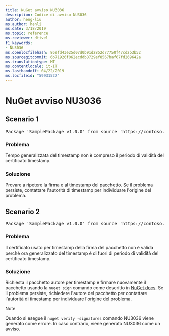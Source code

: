 ```yaml
---
title: NuGet avviso NU3036
description: Codice di avviso NU3036
author: heng-liu
ms.author: henli
ms.date: 3/18/2019
ms.topic: reference
ms.reviewer: dtivel
f1_keywords:
- NU3036
ms.openlocfilehash: 86efd43e25d07d0b91d2852d77750f47cd2b3b52
ms.sourcegitcommit: 6b71926f062ecddb8729ef8567baf67fd269642a
ms.translationtype: MT
ms.contentlocale: it-IT
ms.lasthandoff: 04/22/2019
ms.locfileid: "59931527"
---
```

# <a name="nuget-warning-nu3036"></a>NuGet avviso NU3036

## <a name="scenario-1"></a>Scenario 1

<pre>Package 'SamplePackage v1.0.0' from source 'https://contoso.com/index.json': The timestamp's generalized time is outside the timestamping certificate's validity period.</pre>

### <a name="issue"></a>Problema

Tempo generalizzata del timestamp non è compreso il periodo di validità del certificato timestamp.


### <a name="solution"></a>Soluzione

Provare a ripetere la firma e al timestamp del pacchetto. Se il problema persiste, contattare l'autorità di timestamp per individuare l'origine del problema.



## <a name="scenario-2"></a>Scenario 2

<pre>Package 'SamplePackage v1.0.0' from source 'https://contoso.com/index.json': The primary signature's timestamp's generalized time is outside the timestamping certificate's validity period.</pre>

### <a name="issue"></a>Problema

Il certificato usato per timestamp della firma del pacchetto non è valida perché ora generalizzato del timestamp è di fuori di periodo di validità del certificato timestamp.


### <a name="solution"></a>Soluzione

Richiesta il pacchetto autore per timestamp e firmare nuovamente il pacchetto usando la `nuget sign` comando come descritto in [NuGet docs](https://docs.microsoft.com/en-us/nuget/create-packages/sign-a-package). Se il problema persiste, richiedere l'autore del pacchetto per contattare l'autorità di timestamp per individuare l'origine del problema.


> [!Note]
> Quando si esegue il `nuget verify -signatures` comando NU3036 viene generato come errore. In caso contrario, viene generato NU3036 come un avviso.